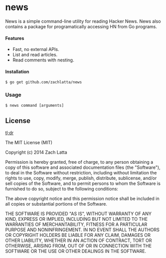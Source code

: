 # news

News is a simple command-line utility for reading Hacker News. News also
contains a package for programatically accessing HN from Go programs.

#### Features

* Fast, no external APIs.
* List and read articles.
* Read comments with nesting.

#### Installation

    $ go get github.com/zachlatta/news

### Usage

    $ news command [arguments]

## License

[tl;dr](https://tldrlegal.com/license/mit-license)

The MIT License (MIT)

Copyright (c) 2014 Zach Latta

Permission is hereby granted, free of charge, to any person obtaining a copy of
this software and associated documentation files (the "Software"), to deal in
the Software without restriction, including without limitation the rights to
use, copy, modify, merge, publish, distribute, sublicense, and/or sell copies
of the Software, and to permit persons to whom the Software is furnished to do
so, subject to the following conditions:

The above copyright notice and this permission notice shall be included in all
copies or substantial portions of the Software.

THE SOFTWARE IS PROVIDED "AS IS", WITHOUT WARRANTY OF ANY KIND, EXPRESS OR
IMPLIED, INCLUDING BUT NOT LIMITED TO THE WARRANTIES OF MERCHANTABILITY,
FITNESS FOR A PARTICULAR PURPOSE AND NONINFRINGEMENT. IN NO EVENT SHALL THE
AUTHORS OR COPYRIGHT HOLDERS BE LIABLE FOR ANY CLAIM, DAMAGES OR OTHER
LIABILITY, WHETHER IN AN ACTION OF CONTRACT, TORT OR OTHERWISE, ARISING FROM,
OUT OF OR IN CONNECTION WITH THE SOFTWARE OR THE USE OR OTHER DEALINGS IN THE
SOFTWARE.

